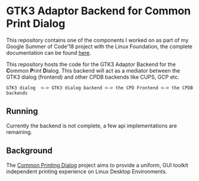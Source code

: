 # GTK3 Adaptor Backend for Common Print Dialog

This repository contains one of the components I worked on as part of my Google Summer of Code'18 project with the Linux Foundation, the complete documentation can be found [here](https://github.com/ayush268/GSoC_2018_Documentation).

This repository hosts the code for the GTK3 Adaptor Backend for the **C**ommon **P**rint **D**ialog. This backend will act as a mediator between the GTK3 dialog (frontend) and other CPDB backends like CUPS, GCP etc.

```
GTK3 dialog  <-> GTK3 dialog backend <-> the CPD Frontend <-> the CPDB backends
```

## Running

Currently the backend is not complete, a few api implementations are remaining.

## Background

The [Common Printing Dialog](https://wiki.ubuntu.com/CommonPrintingDialog) project aims to provide a uniform, GUI toolkit independent printing experience on Linux Desktop Environments.
